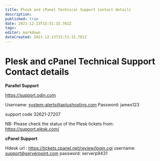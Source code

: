 ```yaml
---
title: Plesk and cPanel Technical Support Contact details
description: 
published: true
date: 2021-12-23T15:51:15.781Z
tags: 
editor: markdown
dateCreated: 2021-12-23T15:51:15.781Z
---
```


# Plesk and cPanel Technical Support Contact details


**Parallel Support**

https://support.odin.com

Username: system-alerts@aplushosting.com
Password: james123

support code 32621-27207

 

NB: Please check the status of the Plesk tickets from:
https://support.plesk.com/ 

**cPanel Support**

Hdesk url : https://tickets.cpanel.net/review/login.cgi
username: support@serverpoint.com
password: serverp9431